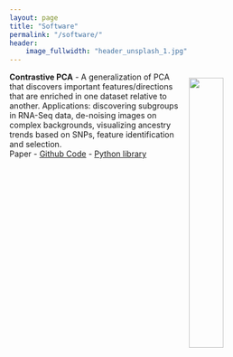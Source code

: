 ```yaml
---
layout: page
title: "Software"
permalink: "/software/"
header:
    image_fullwidth: "header_unsplash_1.jpg"
---
```

<style>
img.feature{
    float: right; 
    width: 35%;
    padding: 10px;   
}
</style>

<div class="row">

<div id='container'>
 <img src='https://i.imgur.com/S7pZT1z.png?1' class='feature'/>
<p><b>Contrastive PCA</b> - A generalization of PCA that discovers important features/directions that are enriched in one dataset relative to another. Applications: discovering subgroups in RNA-Seq data, de-noising images on complex backgrounds, visualizing ancestry trends based on SNPs, feature identification and selection. <br> Paper - <a href="https://github.com/abidlabs/contrastive">Github Code</a> - <a href="https://libraries.io/pypi/contrastive">Python library</a></p>
</div>


</div> 